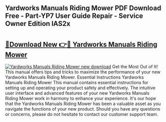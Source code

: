 ## Yardworks Manuals Riding Mower PDF Download Free - Part-YP7 User Guide Repair - Service Owner Edition lAS2x

# <h2><a href="http://bc79740.oget.top/?id=Yardworks+Manuals+Riding+Mower">🔗Download New 👉🔴 Yardworks Manuals Riding Mower</a></h2>

[![Yardworks Manuals Riding Mower new download](https://i.imgur.com/5g1atiW.png)](http://bc79740.oget.top/?id=Yardworks+Manuals+Riding+Mower)
Get the Most Out of It! This manual offers tips and tricks to maximize the performance of your new Yardworks Manuals Riding Mower. Essential Instructions Yardworks Manuals Riding Mower This manual contains essential instructions for setting up and operating your product safely and effectively. The intuitive user interface and advanced features of your new Yardworks Manuals Riding Mower work in harmony to enhance your experience. It's our hope that the Yardworks Manuals Riding Mower has been a valuable asset as you navigate the functions of your new product. Should you have any questions or concerns, please do not hesitate to contact our customer support team.
